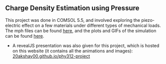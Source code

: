 ## Charge Density Estimation using Pressure

This project was done in COMSOL 5.5, and involved exploring the piezo-electric effect on a few materials under different types of mechanical loads. The mph files can be found [here](./COMSOL_files), and the plots and GIFs of the simulation can be found [here](./images).

- A revealJS presentation was also given for this project, which is hosted on this website (it contains all the animations and images): [20akshay00.github.io/phy312-project](20akshay00.github.io/phy312-project) 
